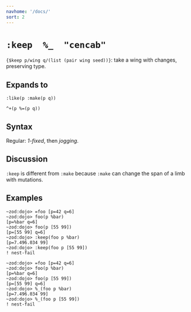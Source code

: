 ```yaml
---
navhome: '/docs/'
sort: 2
---
```


# `:keep  %_  "cencab"`

`{$keep p/wing q/(list (pair wing seed))}`: take a wing with changes, preserving
type.

## Expands to

    :like(p :make(p q))

    ^+(p %=(p q))

## Syntax

Regular: *1-fixed*, then *jogging*.

## Discussion

`:keep` is different from `:make` because `:make` can change the span of a limb
with mutations.

## Examples

    ~zod:dojo> =foo [p=42 q=6]
    ~zod:dojo> foo(p %bar)
    [p=%bar q=6]
    ~zod:dojo> foo(p [55 99])
    [p=[55 99] q=6]
    ~zod:dojo> :keep(foo p %bar)
    [p=7.496.034 99]
    ~zod:dojo> :keep(foo p [55 99])
    ! nest-fail

    ~zod:dojo> =foo [p=42 q=6]
    ~zod:dojo> foo(p %bar)
    [p=%bar q=6]
    ~zod:dojo> foo(p [55 99])
    [p=[55 99] q=6]
    ~zod:dojo> %_(foo p %bar)
    [p=7.496.034 99]
    ~zod:dojo> %_(foo p [55 99])
    ! nest-fail
